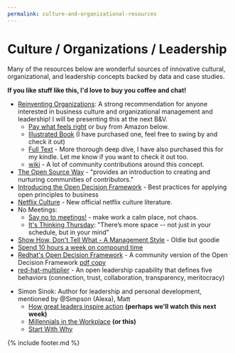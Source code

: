 ```yaml
---
permalink: culture-and-organizational-resources
---
```

# Culture / Organizations / Leadership

Many of the resources below are wonderful sources of innovative cultural, organizational, and leadership concepts backed by data and case studies.

**If you like stuff like this, I'd love to buy you coffee and chat!**

- [Reinventing Organizations](http://www.reinventingorganizations.com/): A strong recommendation for anyone interested in business culture and organizational management and leadership! I will be presenting this at the next B&V.
    - [Pay what feels right](http://www.reinventingorganizations.com/pay-what-feels-right.html) or buy from Amazon below.
    - [Illustrated Book](https://www.amazon.com/Reinventing-Organizations-Illustrated-Invitation-Conversation-ebook/dp/B01HTWF0YW) (I have purchased one, feel free to swing by and check it out)
    - [Full Text](https://www.amazon.com/Reinventing-Organizations-Creating-Inspired-Consciousness-ebook/dp/B00ICS9VI4/ref=sr_1_1?s=digital-text&ie=UTF8&qid=1541532026&sr=1-1&keywords=Reinventing+Organizations) - More thorough deep dive, I have also purchased this for my kindle. Let me know if you want to check it out too.
    - [wiki](http://www.reinventingorganizationswiki.com/Main_Page) - A lot of community contributions around this concept.
- [The Open Source Way](https://www.theopensourceway.org/wiki/Introduction) - "provides an introduction to creating and nurturing communities of contributors."
- [Introducing the Open Decision Framework](https://opensource.com/open-organization/16/6/introducing-open-decision-framework) - Best practices for applying open principles to business
- [Netflix Culture](https://jobs.netflix.com/culture) - New official netflix culture literature.
- No Meetings:
    - [Say no to meetings!](https://ideas.ted.com/say-no-to-meetings-and-3-other-ideas-to-keep-your-workplace-happy-and-healthy/) - make work a calm place, not chaos.
    - [It's Thinking Thursday](https://www.wsj.com/articles/no-meetings-allowed-its-thinking-thursday-1473355208): "There’s more space -- not just in your schedule, but in your mind"
- [Show How, Don't Tell What - A Management Style](https://tomayko.com/blog/2012/management-style) - Oldie but goodie
- [Spend 10 hours a week on compound time](https://medium.com/the-mission/why-successful-people-spend-10-hours-a-week-on-compound-time-79d64d8132a8)
- [Redhat's Open Decision Framework](https://github.com/red-hat-people-team/open-decision-framework) - A community version of the Open Decision Framework [pdf copy](https://github.com/red-hat-people-team/open-decision-framework/blob/master/ODF-community.pdf)
- [red-hat-multiplier](https://github.com/red-hat-people-team/red-hat-multiplier) - An open leadership capability that defines five behaviors (connection, trust, collaboration, transparency, meritocracy)
* Simon Sinok: Author for leadership and personal development, mentioned by @Simpson (Alexa), Matt 
    * [How great leaders inspire action](https://www.ted.com/talks/simon_sinek_how_great_leaders_inspire_action?language=en) **(perhaps we'll watch this next week)**
    * [Millennials in the Workplace](https://www.youtube.com/watch?v=hER0Qp6QJNU) **(or this)**
    * [Start With Why](https://startwithwhy.com/)


{% include footer.md %}
